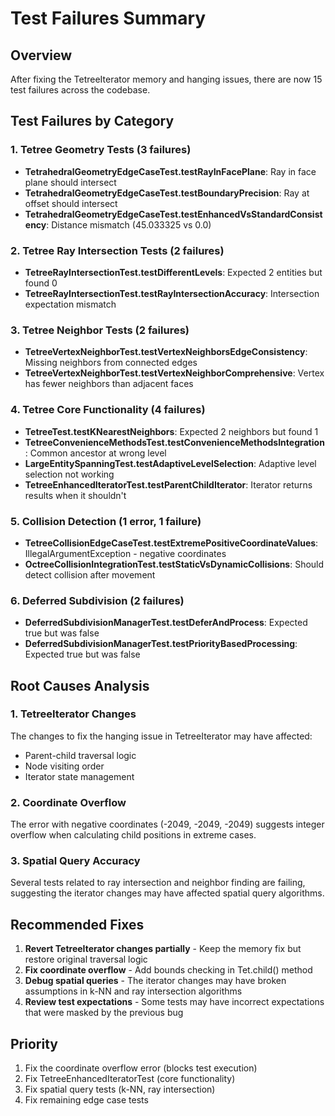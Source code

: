 # Test Failures Summary

## Overview
After fixing the TetreeIterator memory and hanging issues, there are now 15 test failures across the codebase.

## Test Failures by Category

### 1. Tetree Geometry Tests (3 failures)
- **TetrahedralGeometryEdgeCaseTest.testRayInFacePlane**: Ray in face plane should intersect
- **TetrahedralGeometryEdgeCaseTest.testBoundaryPrecision**: Ray at offset should intersect
- **TetrahedralGeometryEdgeCaseTest.testEnhancedVsStandardConsistency**: Distance mismatch (45.033325 vs 0.0)

### 2. Tetree Ray Intersection Tests (2 failures)
- **TetreeRayIntersectionTest.testDifferentLevels**: Expected 2 entities but found 0
- **TetreeRayIntersectionTest.testRayIntersectionAccuracy**: Intersection expectation mismatch

### 3. Tetree Neighbor Tests (2 failures)
- **TetreeVertexNeighborTest.testVertexNeighborsEdgeConsistency**: Missing neighbors from connected edges
- **TetreeVertexNeighborTest.testVertexNeighborComprehensive**: Vertex has fewer neighbors than adjacent faces

### 4. Tetree Core Functionality (4 failures)
- **TetreeTest.testKNearestNeighbors**: Expected 2 neighbors but found 1
- **TetreeConvenienceMethodsTest.testConvenienceMethodsIntegration**: Common ancestor at wrong level
- **LargeEntitySpanningTest.testAdaptiveLevelSelection**: Adaptive level selection not working
- **TetreeEnhancedIteratorTest.testParentChildIterator**: Iterator returns results when it shouldn't

### 5. Collision Detection (1 error, 1 failure)
- **TetreeCollisionEdgeCaseTest.testExtremePositiveCoordinateValues**: IllegalArgumentException - negative coordinates
- **OctreeCollisionIntegrationTest.testStaticVsDynamicCollisions**: Should detect collision after movement

### 6. Deferred Subdivision (2 failures)
- **DeferredSubdivisionManagerTest.testDeferAndProcess**: Expected true but was false
- **DeferredSubdivisionManagerTest.testPriorityBasedProcessing**: Expected true but was false

## Root Causes Analysis

### 1. TetreeIterator Changes
The changes to fix the hanging issue in TetreeIterator may have affected:
- Parent-child traversal logic
- Node visiting order
- Iterator state management

### 2. Coordinate Overflow
The error with negative coordinates (-2049, -2049, -2049) suggests integer overflow when calculating child positions in extreme cases.

### 3. Spatial Query Accuracy
Several tests related to ray intersection and neighbor finding are failing, suggesting the iterator changes may have affected spatial query algorithms.

## Recommended Fixes

1. **Revert TetreeIterator changes partially** - Keep the memory fix but restore original traversal logic
2. **Fix coordinate overflow** - Add bounds checking in Tet.child() method
3. **Debug spatial queries** - The iterator changes may have broken assumptions in k-NN and ray intersection algorithms
4. **Review test expectations** - Some tests may have incorrect expectations that were masked by the previous bug

## Priority
1. Fix the coordinate overflow error (blocks test execution)
2. Fix TetreeEnhancedIteratorTest (core functionality)
3. Fix spatial query tests (k-NN, ray intersection)
4. Fix remaining edge case tests